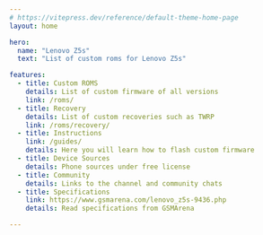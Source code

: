 ```yaml
---
# https://vitepress.dev/reference/default-theme-home-page
layout: home

hero:
  name: "Lenovo Z5s"
  text: "List of custom roms for Lenovo Z5s"

features:
  - title: Custom ROMS
    details: List of custom firmware of all versions
    link: /roms/
  - title: Recovery
    details: List of custom recoveries such as TWRP
    link: /roms/recovery/
  - title: Instructions
    link: /guides/
    details: Here you will learn how to flash custom firmware
  - title: Device Sources
    details: Phone sources under free license
  - title: Community
    details: Links to the channel and community chats
  - title: Specifications
    link: https://www.gsmarena.com/lenovo_z5s-9436.php
    details: Read specifications from GSMArena

---
```


